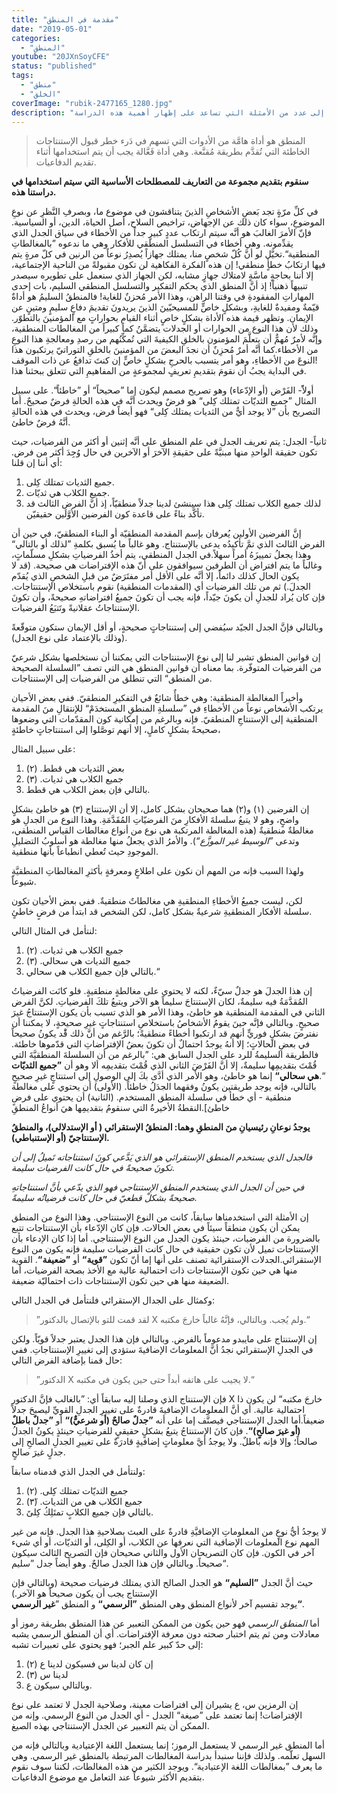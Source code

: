 ```yaml
---
title: "مقدمة في المنطق"
date: "2019-05-01"
categories:
  - "المنطق"
youtube: "20JXnSoyCFE"
status: "published"
tags:
  - "منطق"
  - "الخلق"
coverImage: "rubik-2477165_1280.jpg"
description: "مجموعة من التعريفات الرئيسية للمصطلحات المستخدمة في علم المنطق، بالإضافة إلى عدد من الأمثلة التي تساعد على إظهار أهمية هذه الدراسة."
---
```


> المنطق هو أداة هامَّة من الأدوات التي تسهم في دَرء خطر قبول الإستنتاجات الخاطئة التي تُقدَّم بطريقة مُقنَّعة. وهي أداة فَعَّالة يجب أن يتم استخدامها أثناء تقديم الدفاعيات.

**سنقوم بتقديم مجموعة من التعاريف للمصطلحات الأساسية التي سيتم استخدامها في دراستنا هذه.**

في كلِّ مرّةٍ تجد بَعضِ الأشخاصِ الذينَ يتناقشون في موضوع ما، وبصرفِ النَّظرِ عن نوعِ الموضوعِ، سواء كان ذلك عن الإجهاض، تراخيص السلاح، أصل الحياة، الدين، أو السياسية. فإنّ الأمرَ الغالبَ هو أنَّه سيتم ارتكاب عددٍ كبيرٍ جداً من الأخطاء في سياق الجدل الذي يقدِّمونه. وهي أخطاء في التسلسل المنطقي للأفكار وهي ما ندعوه ”بالمغالطاتِ المنطقية“.تخيَّل لو أنَّ كُلّ شخصٍ منا، يمتلك جهازاً يُصدِرُ نوعاً من الرنين في كلّ مرةٍ يتم فيها ارتكابُ خطأٍ منطقي! إن هذه الفكرة الفكاهية لن تكون مقبولةً من الناحية الإجتماعية، إلا أننا بحاجةٍ ماسَّةٍ لامتلاك جهازٍ مشابه، لكن الجهاز الذي سنعمل على تطويره سيصدر تنبيهاً ذهنياً! إذ أنَّ المنطق الذي يحكم التفكير والتسلسل المنطقي السليم، بات إحدى المهاراتِ المفقودةِ في وقتنا الراهن، وهذا الأمر مُحزنٌ للغاية! فالمنطقُ السليمُ هو أداةٌ قيّمةٌ ومفيدةٌ للغايةِ، وبشكلٍ خاصٍّ للمسيحيّينَ الذينَ يريدونَ تقديمَ دفاعٍ سليمٍ ومتينٍ عن الإيمان. وتظهر قيمة هذه الأداة بشكلٍ خاصٍ أثناء القيام بحواراتٍ مع المؤمنينَ بالتطوّر. وذلك لأن هذا النوع من الحوارات أو الجدلات يتضمَّنُ كماً كبيراً من المغالطات المنطقية، وإنَّه لأمرٌ مُهمٌّ أن يتعلَّمَ المؤمنون بالخلقِ الكيفيةَ التي تُمكِّنُهم من رصدِ ومعالجةِ هذا النوعِ من الأخطاء.كما أنَّه أمرٌ مُحزِنٌ أن نجدَ البعضَ من المؤمنينَ بالخلقِ التوراتيّ يرتكبون هذا النوعَ من الأخطاءِ، وهو أمر يتسبب بالحرجِ بشكلٍ خاصٍّ إن كنتَ تدافعُ عن ذات الموقف!  
في البداية يجبُ أن نقومَ بتقديمِ تعريفٍ لمجموعةٍ من المفاهيمِ التي تتعلق ببحثنا هذا.

أولاًً- الفَرْض (أو الإدّعاء) وهو تصريح مصمم ليكون إما ”صحيحاً“ أو ”خاطئاً“. على سبيل المثال ”جميع الثديّات تمتلك كِلى“ هو فرضٌ ويحدث أنَّه في هذه الحالةِ فرضٌ صحيحٌ. أما التصريح بأن ”لا يوجد أيٌّ من الثديات يمتلك كِلى“ فهو أيضاً فرض، ويحدث في هذه الحالةِ أنَّهُ فرضٌ خاطئ.

ثانياً- الجدل: يتم تعريف الجدل في علم المنطق على أنَّه إثنين أو أكثر من الفرضيات، حيث تكون حقيقة الواحدِ منها مبنيَّةً على حقيقةِ الآخرَ أو الآخرين في حال وُجِدَ أكثر من فرض. أي أننا إن قلنا:

1. جميع الثديات تمتلك كِلى.
2. جميع الكلاب هي ثديّات.
3. لذلك جميع الكلاب تمتلك كِلى
   هذا سينشئ لدينا جدلاً منطقيّاً، إذ أنَّ الفرض الثالث قد تأكَّد بناءً على قاعدة كون الفرضين الأوَّلَين حقيقيّن.

إنَّ الفرضين الأولين يُعرفان بإسم المقدمة المنطقيّة أو البناء المنطقيّ، في حين أن الفرض الثالث الذي تمَّ تأكيدُه يدعى بالإستنتاج. وهو غالباً ما يُسبق بكلمةِ ”لذلك أو بالتالي“ وهذا يجعلُ تمييزَهُ أمراً سهلاً.في الجدل المنطقي، يتم أخذُ الفرضياتِ بشكلِ مسلّماتٍ، وغالباً ما يتم افتراض أن الطرفين سيوافقون على أنّ هذه الإفتراضات هي صحيحة. (قد لا يكون الحال كذلك دائماً، إلا أنَّه على الأقل أمر مفتَرَضٌ من قبلِ الشخصِ الذي يُقدّم الجدلَ.) ثم من تلك الفرضيات أي (المقدمات المنطقية) نقوم باستخلاص الإستنتاجات. فإن كان يُراد للجدلِ أن يكونَ جيّداً، فإنه يجب أن تكونَ جميعُ افتراضاتهِ صحيحةً، وأن تكونَ الإستنتاجاتُ عقلانيةً وتَتبَعُ الفرضيات.

وبالتالي فإنَّ الجدل الجيّد سيُفضي إلى إستنتاجاتٍ صحيحةٍ، أو أقل الإيمان ستكون متوقّعةً (وذلك بالإعتماد على نوع الجدل).

إن قوانين المنطق تشير لنا إلى نوع الإستنتاجات التي يمكننا أن نستخلصها بشكل شرعيّ من الفرضيات المتوفّرة. بما معناه أن قوانين المنطق هي التي تصف ”السلسلة الصحيحة من المنطق“ التي تنطلق من الفرضيات إلى الإستنتاجات.

وأخيراً المغالطة المنطقية: وهي خطأٌ شائعٌ في التفكيرِ المنطقيّ. ففي بعض الأحيان يرتكب الأشخاص نوعاً من الأخطاءِ في ”سلسلةِ المنطقِ المستخدَمْ“ للإنتقالِ منَ المقدمة المنطقية إلى الإستنتاجِ المنطقيّ. فإنه وبالرغم من إمكانية كون المقدّمات التي وضعوها صحيحةً بشكلٍ كاملٍ، إلا أنهم توصَّلوا إلى استنتاجاتٍ خاطئةٍ،

على سبيل المثال:

1. بعض الثديات هي قطط. (٢)
2. جميع الكلاب هي ثديات. (٣)
3. بالتالي فإن بعض الكلاب هي قطط.

إن الفرضين (١) و(٢) هما صحيحان بشكل كامل، إلا أن الإستنتاج (٣) هو خاطئ بشكلٍ واضحٍ، وهو لا يتبعُ سلسلةَ الأفكارِ منَ الفرضيّاتِ المُقَدَّمَةِ. وهذا النوع من الجدلِ هو مغالطةٌ منطقيةٌ (هذه المغالطة المرتكبة هي نوع من أنواع مغالطات القياس المنطقي، وتدعى _”الوسيط غير الموزَّع“_). والأمرُ الذي يجعلُ منها مغالطة هو أسلوبُ التضليلِ الموجودِ حيث تُعطي انطباعاً بأنها منطقية.

ولهذا السبب فإنه من المهم أن نكون على اطلاعٍ ومعرفةٍ بأكثرِ المغالطاتِ المنطقيَّةِ شيوعاً.

لكن، ليست جميعُ الأخطاءِ المنطقيةِ هي مغالطاتٌ منطقيةٌ. ففي بعض الأحيان تكون سلسلة الأفكار المنطقيةِ شرعيةٌ بشكل كامل، لكن الشخص قد ابتدأ من فرضٍ خاطئٍ.

لنتأمل في المثال التالي:

1. جميع الكلاب هي ثديات. (٢)
2. جميع الثديات هي سحالي. (٣)
3. بالتالي فإن جميع الكلاب هي سحالي.“

إن هذا الجدلَ هو جدلٌ سيّءٌ، لكنه لا يحتوي على مغالطةٍ منطقيةٍ. فلو كانَت الفرضياتُ المُقدَّمَةُ فيه سليمةٌ، لكان الإستنتاجَ سليماً هو الآخر ويتبعُ تلكَ الفرضياتِ. لكنَّ الفرض الثاني في المقدمة المنطقية هو خاطئ، وهذا الأمر هو الذي تسبب بأن يكون الإستنتاجُ غيرَ صحيحٍ. وبالتالي فإنَّه حينَ يقومُ الأشخاصُ باستخلاصِ استنتاجاتٍ غيرِ صحيحةٍ، لا يمكننا أن نفترضَ بشكلٍ فوريٍّ أنهم قد ارتكبوا أخطاءً منطقيةً؛ بالرَّغم من أنَّ ذلك قَْد يكونُ صحيحاً في بعضِ الحالاتٍ؛ إلا أنهُ يوجدُ احتمالٌ أن تكونَ بعضُ الإفتراضاتِ التي قدّموها خاطئة. فالطريقة السليمةُ للرد على الجدل السابق هي: ”بالرغم من أن السلسلةَ المنطقيَّةَ التي قُمْتَ بتقديمِها سليمةٌ، إلا أنَّ الفَرْضَ الثاني الذي قُمْتَ بتقديمِه ألا وهو أن **”جميع الثديّات هي سحالي“** إنما هو خاطئ، وهو الأمر الذي أدَّى بكَ إلى الوصولِ إلى استنتاجٍ غيرِ صحيحٍ.“  
بالتالي، فإنه يوجد طريقتين يكونُ وفقهما الجدَلُ خاطئاً. (الأولى) أن يحتوي على مغالطة منطقية - أي خطأ في سلسلة المنطق المستخدم. (الثانية) أن يحتوي على فرضٍ خاطئ\].النقطةُ الأخيرةُ التي سنقومُ بتقديمِها هيَ أنواعُ المنطقِ

**يوجدُ نوعانِ رئيسيانِ منَ المنطقِ وهما: المنطقُ الإستقرائي ( أو الإستدلالي)، والمنطقُ الإستنتاجيّ (أو الإستنباطي).**

_فالجدل الذي يستخدم المنطق الإستقرائي هو الذي يَدَّعي كونَ استنتاجاته تَميلُ إلى أن تكونَ صحيحةً في حال كانت الفرضيات سليمة._

_في حين أن الجدل الذي يستخدم المنطق الإستنتاجي فهو الذي يدّعي بأنَّ استنتاجاتهِ صحيحةً بشكلْ قطعيّ في حال كانت فرضياتُه سليمةً._

إن الأمثلة التي استخدمناها سابقاً، كانت من النوع الإستنتاجي. وهذا النوع من المنطق يمكن أن يكون منطقاً سيئاً في بعض الحالات. فإن كان الإدّعاء بأن الإستنتاجات تتبع بالضرورة من الفرضيات، حينئذ يكون الجدل من النوع الإستنتاجي. أما إذا كان الإدعاء بأن الإستنتاجات تميل لأن تكون حقيقية في حال كانت الفرضيات سليمة فإنه يكون من النوع الإستقرائي.الجدلات الإستقرائية تصنف على أنها إما أنّ تكون **”قوية“** أو **”ضعيفة“**. القوية منها هي حين تكون الإستنتاجات ذات احتمالية عالية مع الأخذ بصحة الفرضيات، أما الضعيفة منها هي حين تكون الإستنتاجات ذات احتماليّة ضعيفة.

وكمثال على الجدال الإستقرائي فلنتأمل في الجدل التالي:

> ”لقد قمت للتو بالإتصال بالدكتور X ولم يُجب. وبالتالي، فإنَّهُ غالباً خارجَ مكتبه.“

إن الإستنتاج على مايبدو مدعوماً بالفرض. وبالتالي فإن هذا الجدل يعتبر جدلاً قويّاً. ولكن في الجدلِ الإستقرائي نجدُ أنَّ المعلوماتَ الإضافيةَ ستؤدي إلى تغييرِ الإستنتاجاتِ. ففي حال قمنا بإضافة الفرض التالي:

> ”الدكتور X لا يجيب على هاتفه أبداً حتى حين يكون في مكتبه.“

فإن الإستنتاج الذي وصلنا إليه سابقاً أي: ”بالغالب فإنَّ الدكتور X خارجَ مكتبه“ لن يكون ذا احتمالية عالية. أي أنَّ المعلوماتَ الإضافيةَ قادرةٌ على تغييرِ الجدلِ القويِّ ليصبحَ جدلاً ضعيفاً.أما الجدل الإستنتاجي فيصنَّف إما على أنه **”جدلٌ صالحٌ (أو شرعيٌّ)“** أو **”جدلٌ باطلٌ (أو غيرَ صالحٍ)“**. فإن كانَ الإستنتاجُ يتبعُ بشكلٍ حقيقيٍ للفرضياتِ حينئذٍ يكونُ الجدلُ صالحاً؛ وإلا فإنه باطلٌ. ولا يوجدُ أيَّ معلوماتٍ إضافيةٍ قادرَةٌ على تغييرِ الجدلِ الصالحِ إلى جدلٍ غيرَ صالحٍ.

ولنتأمل في الجدل الذي قدمناه سابقاً:

1. جميع الثديّات تمتلك كِلى. (٢)
2. جميع الكلاب هي من الثديات. (٣َ)
3. بالتالي فإن جميع الكلابٍ تمتَلِكُ كِلىً.

لا يوجدُ أيُّ نوعٍ من المعلوماتِ الإضافيَّةِ قادرةٌ على العبث بصلاحيةِ هذا الجدل. فإنه من غير المهم نوع المعلومات الإضافية التي نعرفها عن الكلاب، أو الكِلى، أو الثديّات، أو أي شيء آخر في الكون. فإن كان التصريحان الأول والثاني صحيحان فإن التصريح الثالث سيكون صحيحاً. وبالتالي فإن هذا الجدل صالحٌ. وهو أيضاً جدل ”سليم“.

حيث أنَّ الجدل **”السليم“** هو الجدل الصالح الذي يمتلك فرضيات صحيحة (وبالتالي فإن الإستنتاج يجب أن يكون صحيحاً هو الآخر.)  
يوجد تقسيم آخر لأنواع المنطق وهي المنطق **”الرسمي“** و المنطق ”**غير الرسمي“**.

أما _المنطق الرسمي_ فهو حين يكون من الممكن التعبير عن هذا المنطق بطريقة رموز أو معادلات ومن ثم يتم اختبار صحته دون معرفة الإفتراضات. أي أن المنطق الرسمي يشبه إلى حدّ كبير علم الجبر؛ فهو يحتوي على تعبيرات تشبه:

1. إن كان لدينا س فسيكون لدينا ع (٢)
2. لدينا س (٣)
3. وبالتالي سيكون ع.

إن الرمزين س، ع يشيران إلى افتراضات معينة، وصلاحية الجدل لا تعتمد على نوع الإفتراضات! إنما تعتمد على ”صيغة“ الجدل - أي الجدل من النوع الرسمي. وإنه من الممكن أن يتم التعبير عن الجدل الإستنتاجي بهذه الصيغ.

أما المنطق غير الرسمي لا يستعمل الرموز؛ إنما يستعمل اللغة الإعتيادية وبالتالي فإنه من السهل تعلّمه. ولذلك فإننا سنبدأ بدراسة المغالطات المرتبطة بالمنطق غير الرسمي. وهي ما يعرف ”بمغالطات اللغة الإعتيادية“. ويوجد الكثير من هذه المغالطات، لكننا سوف نقوم بتقديم الأكثر شيوعاً عند التعامل مع موضوع الدفاعيات.
